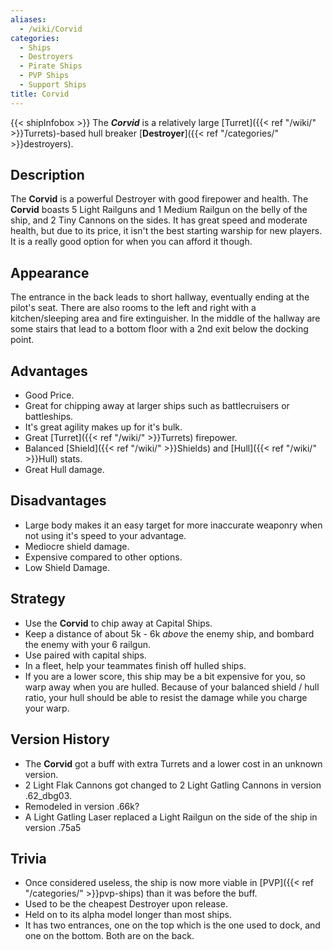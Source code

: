 ```yaml
---
aliases:
  - /wiki/Corvid
categories:
  - Ships
  - Destroyers
  - Pirate Ships
  - PVP Ships
  - Support Ships
title: Corvid
---
```


{{< shipInfobox >}} The **_Corvid_** is a relatively large [Turret]({{< ref "/wiki/" >}}Turrets)-based hull breaker [**Destroyer**]({{< ref "/categories/" >}}destroyers).

## Description

The **Corvid** is a powerful Destroyer with good firepower and health. The **Corvid** boasts 5 Light Railguns and 1 Medium Railgun on the belly of the ship, and 2 Tiny Cannons on the sides. It has great speed and moderate health, but due to its price, it isn't the best starting warship for new players. It is a really good option for when you can afford it though.

## Appearance

The entrance in the back leads to short hallway, eventually ending at the pilot's seat. There are also rooms to the left and right with a kitchen/sleeping area and fire extinguisher. In the middle of the hallway are some stairs that lead to a bottom floor with a 2nd exit below the docking point.

## Advantages

- Good Price.
- Great for chipping away at larger ships such as battlecruisers or battleships.
- It's great agility makes up for it's bulk.
- Great [Turret]({{< ref "/wiki/" >}}Turrets) firepower.
- Balanced [Shield]({{< ref "/wiki/" >}}Shields) and [Hull]({{< ref "/wiki/" >}}Hull) stats.
- Great Hull damage.

## Disadvantages

- Large body makes it an easy target for more inaccurate weaponry when not using it's speed to your advantage.
- Mediocre shield damage.
- Expensive compared to other options.
- Low Shield Damage.

## Strategy

- Use the **Corvid** to chip away at Capital Ships.
- Keep a distance of about 5k - 6k _above_ the enemy ship, and bombard the enemy with your 6 railgun.
- Use paired with capital ships.
- In a fleet, help your teammates finish off hulled ships.
- If you are a lower score, this ship may be a bit expensive for you, so warp away when you are hulled. Because of your balanced shield / hull ratio, your hull should be able to resist the damage while you charge your warp.

## Version History

- The **Corvid** got a buff with extra Turrets and a lower cost in an unknown version.
- 2 Light Flak Cannons got changed to 2 Light Gatling Cannons in version .62_dbg03.
- Remodeled in version .66k?
- A Light Gatling Laser replaced a Light Railgun on the side of the ship in version .75a5

## Trivia

- Once considered useless, the ship is now more viable in [PVP]({{< ref "/categories/" >}}pvp-ships) than it was before the buff.
- Used to be the cheapest Destroyer upon release.
- Held on to its alpha model longer than most ships.
- It has two entrances, one on the top which is the one used to dock, and one on the bottom. Both are on the back.
